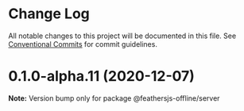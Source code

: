 # Change Log

All notable changes to this project will be documented in this file.
See [Conventional Commits](https://conventionalcommits.org) for commit guidelines.

# 0.1.0-alpha.11 (2020-12-07)

**Note:** Version bump only for package @feathersjs-offline/server
